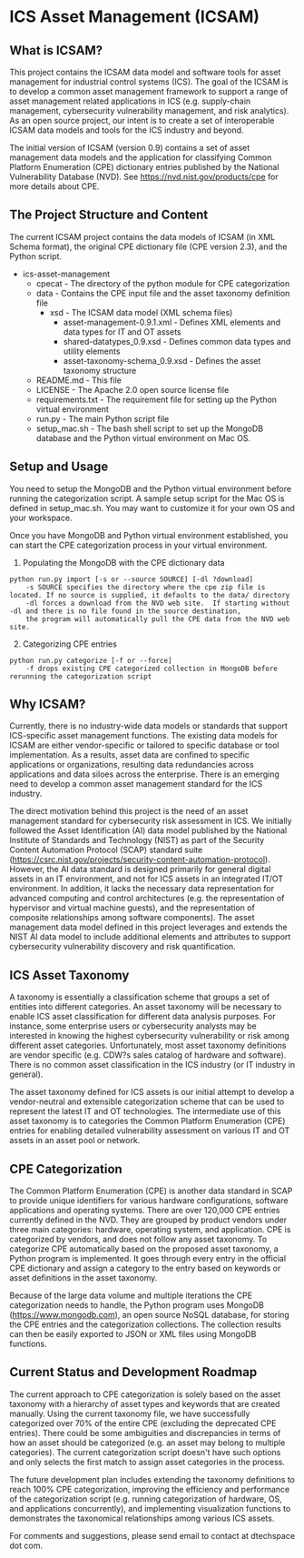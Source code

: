 # ICS Asset Management (ICSAM)
## What is ICSAM?
This project contains the ICSAM data model and software tools for asset management for industrial control systems (ICS).  The goal of the ICSAM is to develop a common asset management framework to support a range of asset management related applications in ICS (e.g. supply-chain management, cybersecurity vulnerability management, and risk analytics).  As an open source project, our intent is to create a set of interoperable ICSAM data models and tools for the ICS industry and beyond.

The initial version of ICSAM (version 0.9) contains a set of asset management data models and the application for classifying Common Platform Enumeration (CPE) dictionary entries published by the National Vulnerability Database (NVD).  See https://nvd.nist.gov/products/cpe for more details about CPE. 

## The Project Structure and Content
The current ICSAM project contains the data models of ICSAM (in XML Schema format), the original CPE dictionary file (CPE version 2.3), and the Python script.

* ics-asset-management
  * cpecat - The directory of the python module for CPE categorization 
  * data - Contains the CPE input file and the asset taxonomy definition file 
    * xsd - The ICSAM data model (XML schema files)
      * asset-management-0.9.1.xml - Defines XML elements and data types for IT and OT assets
      * shared-datatypes_0.9.xsd - Defines common data types and utility elements
      * asset-taxonomy-schema_0.9.xsd - Defines the asset taxonomy structure
  * README.md - This file
  * LICENSE - The Apache 2.0 open source license file
  * requirements.txt - The requirement file for setting up the Python virtual environment
  * run.py - The main Python script file
  * setup_mac.sh - The bash shell script to set up the MongoDB database and the Python virtual environment on Mac OS.

## Setup and Usage
You need to setup the MongoDB and the Python virtual environment before running the categorization script.  A sample setup script for the Mac OS is defined in setup_mac.sh.  You may want to customize it for your own OS and your workspace.

Once you have MongoDB and Python virtual environment established, you can start the CPE categorization process in your virtual environment.

1.  Populating the MongoDB with the CPE dictionary data

```
python run.py import [-s or --source SOURCE] [-dl ?download]
	-s SOURCE specifies the directory where the cpe zip file is located. If no source is supplied, it defaults to the data/ directory
	-dl forces a download from the NVD web site.  If starting without -dl and there is no file found in the source destination, 
	the program will automatically pull the CPE data from the NVD web site.
```

2.  Categorizing CPE entries

```    
python run.py categorize [-f or --force]
	-f drops existing CPE categorized collection in MongoDB before rerunning the categorization script
```

## Why ICSAM?

Currently, there is no industry-wide data models or standards that support ICS-specific asset management functions.  The existing data models for ICSAM are either vendor-specific or tailored to specific database or tool implementation.  As a results, asset data are confined to specific applications or organizations, resulting data redundancies across applications and data siloes across the enterprise.  There is an emerging need to develop a common asset management standard for the ICS industry.

The direct motivation behind this project is the need of an asset management standard for cybersecurity risk assessment in ICS.  We initially followed the Asset Identification (AI) data model published by the National Institute of Standards and Technology (NIST) as part of the Security Content Automation Protocol (SCAP) standard suite (https://csrc.nist.gov/projects/security-content-automation-protocol).  However, the AI data standard is designed primarily for general digital assets in an IT environment, and not for ICS assets in an integrated IT/OT environment.  In addition, it lacks the necessary data representation for advanced computing and control architectures (e.g. the representation of hypervisor and virtual machine guests), and the representation of composite relationships among software components).  The asset management data model defined in this project leverages and extends the NIST AI data model to include additional elements and attributes to support cybersecurity vulnerability discovery and risk quantification.

## ICS Asset Taxonomy

A taxonomy is essentially a classification scheme that groups a set of entities into different categories.  An asset taxonomy will be necessary to enable ICS asset classification for different data analysis purposes.  For instance, some enterprise users or cybersecurity analysts may be interested in knowing the highest cybersecurity vulnerability or risk among different asset categories.  Unfortunately, most asset taxonomy definitions are vendor specific (e.g. CDW?s sales catalog of hardware and software).  There is no common asset classification in the ICS industry (or IT industry in general). 

The asset taxonomy defined for ICS assets is our initial attempt to develop a vendor-neutral and extensible categorization scheme that can be used to represent the latest IT and OT technologies.  The intermediate use of this asset taxonomy is to categories the Common Platform Enumeration (CPE) entries for enabling detailed vulnerability assessment on various IT and OT assets in an asset pool or network.

## CPE Categorization
The Common Platform Enumeration (CPE) is another data standard in SCAP to provide unique identifiers for various hardware configurations, software applications and operating systems.  There are over 120,000 CPE entries currently defined in the NVD.  They are grouped by product vendors under three main categories: hardware, operating system, and application.   CPE is categorized by vendors, and does not follow any asset taxonomy.  To categorize CPE automatically based on the proposed asset taxonomy, a Python program is implemented.  It goes through every entry in the official CPE dictionary and assign a category to the entry based on keywords or asset definitions in the asset taxonomy.

Because of the large data volume and multiple iterations the CPE categorization needs to handle, the Python program uses MongoDB (https://www.mongodb.com), an open source NoSQL database, for storing the CPE entries and the categorization collections.  The collection results can then be easily exported to JSON or XML files using MongoDB functions.  

## Current Status and Development Roadmap
The current approach to CPE categorization is solely based on the asset taxonomy with a  hierarchy of asset types and keywords that are created manually.  Using the current taxonomy file, we have successfully categorized over 70% of the entire CPE (excluding the deprecated CPE entries).  There could be some ambiguities and discrepancies in terms of how an asset should be categorized (e.g. an asset may belong to multiple categories).  The current categorization script doesn't have such options and only selects the first match to assign asset categories in the process.

The future development plan includes extending the taxonomy definitions to reach 100% CPE categorization, improving the efficiency and performance of the categorization script (e.g. running categorization of hardware, OS, and applications concurrently), and implementing visualization functions to demonstrates the taxonomical relationships among various ICS assets.

For comments and suggestions, please send email to contact at dtechspace dot com.

 

